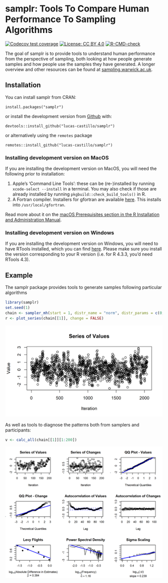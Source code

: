 
<!-- README.md is generated from README.Rmd. Please edit that file -->

# samplr: Tools To Compare Human Performance To Sampling Algorithms

<!-- badges: start -->

[![Codecov test
coverage](https://codecov.io/gh/lucas-castillo/samplr/branch/main/graph/badge.svg)](https://app.codecov.io/gh/lucas-castillo/samplr?branch=main)
[![License: CC BY
4.0](https://img.shields.io/badge/License-CC_BY_4.0-lightgrey.svg)](https://creativecommons.org/licenses/by/4.0/)
[![R-CMD-check](https://github.com/lucas-castillo/samplr/actions/workflows/R-CMD-check.yaml/badge.svg)](https://github.com/lucas-castillo/samplr/actions/workflows/R-CMD-check.yaml)
<!-- badges: end -->

The goal of samplr is to provide tools to understand human performance
from the perspective of sampling, both looking at how people generate
samples and how people use the samples they have generated. A longer
overview and other resources can be found at
[sampling.warwick.ac.uk](https://sampling.warwick.ac.uk).

## Installation

You can install samplr from CRAN:

    install.packages("samplr")

or install the development version from
[Github](https://github.com/lucas-castillo/samplr) with:

    devtools::install_github("lucas-castillo/samplr")

or alternatively using the `remotes` package

    remotes::install_github("lucas-castillo/samplr")

### Installing development version on MacOS

If you are installing the development version on MacOS, you will need
the following prior to installation:

1.  Apple’s ‘Command Line Tools’: these can be (re-)installed by running
    `xcode-select --install` in a terminal. You may also check if those
    are already installed by running `pkgbuild::check_build_tools()` in
    R.
2.  A Fortran compiler. Installers for gfortran are available
    [here](https://github.com/fxcoudert/gfortran-for-macOS/releases/).
    This installs into `/usr/local/gfortran`.

Read more about it on the [macOS Prerequisites section in the R
Installation and Administration
Manual](https://cran.r-project.org/doc/manuals/r-release/R-admin.html#Prerequisites).

### Installing development version on Windows

If you are installing the development version on Windows, you will need
to have RTools installed, which you can find
[here](https://cran.r-project.org/bin/windows/Rtools/). Please make sure
you install the version corresponding to your R version (i.e. for R
4.3.3, you’d need RTools 4.3).

## Example

The samplr package provides tools to generate samples following
particular algorithms

``` r
library(samplr)
set.seed(1)
chain <- sampler_mh(start = 1, distr_name = "norm", distr_params = c(0,1), sigma_prop = diag(1) * .5, iterations = 2048)
r <- plot_series(chain[[1]], change = FALSE)
```

![](man/figures/README-unnamed-chunk-2-1.png)<!-- -->

As well as tools to diagnose the patterns both from samplers and
participants:

``` r
v <- calc_all(chain[[1]][1:200])
```

![](man/figures/README-unnamed-chunk-3-1.png)<!-- -->
<!-- TODO: add plot_series(chain[[1]]) again -->
